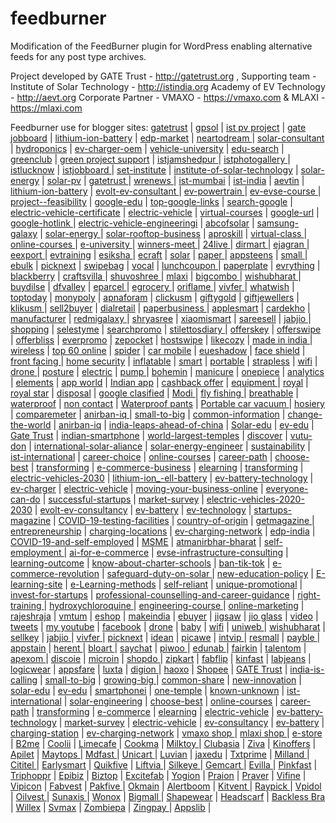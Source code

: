 # feedburner
Modification of the FeedBurner plugin for WordPress enabling alternative feeds for any post type archives.

Project developed by GATE Trust - http://gatetrust.org , 
Supporting team - Institute of Solar Technology - http://istindia.org 
Academy of EV Technology - http://aevt.org 
Corporate Partner - VMAXO - https://vmaxo.com & MLAXI - https://mlaxi.com

Feedburner use for blogger sites:
<a href="https://gatetrust.blogspot.com/">gatetrust</a> | 
<a href="https://gpsol.blogspot.com/">gpsol</a> | 
<a href="https://istpvproject.blogspot.com/">ist pv project</a> | 
<a href="https://gatejobboard.blogspot.com/">gate jobboard</a> | 
<a href="https://lithium-ion-battery-university.blogspot.com/">lithium-ion-battery</a> | 
<a href="https://edp-market-research.blogspot.com/">edp-market</a> | 
<a href="https://neartodream.blogspot.com/">neartodream	</a> | 
<a href="https://solar-consultant.blogspot.com/">solar-consultant</a> | 
<a href="https://hydroponics-agri-research-training.blogspot.com/">hydroponics</a> | 
<a href="https://ev-charger-oem.blogspot.com/">ev-charger-oem</a> | 
<a href="https://electric-vehicle-university.blogspot.com/">vehicle-university</a> | 
<a href="https://edu-search-engine.blogspot.com/">edu-search</a> | 
<a href="https://greenclubi.blogspot.com/">greenclub</a> | 
<a href="https://greenprojectsupport.blogspot.com/">green project support</a> | 
<a href="https://istjamshedpur.blogspot.com/">istjamshedpur	</a> | 
<a href="https://istphotogallery.blogspot.com/">istphotogallery	</a> | 
<a href="https://istlucknow.blogspot.com/">istlucknow</a> | 
<a href="https://istjobboard.blogspot.com/">istjobboard	</a> | 
<a href="https://set-institute.blogspot.com/">set-institute</a> | 
<a href="https://institute-of-solar-technology.blogspot.com/">institute-of-solar-technology</a> | 
<a href="https://solar-energy-training.blogspot.com/">solar-energy</a> | 
<a href="https://installing-solar-pv.blogspot.com/">solar-pv</a> | 
<a href="https://swa-gatetrust.blogspot.com/">gatetrust	</a> | 
<a href="https://wrenews.blogspot.com/">wrenews	</a> | 
<a href="https://ist-mumbai.blogspot.com/">ist-mumbai</a> | 
<a href="https://ist-india.blogspot.com/">ist-india</a> | 
<a href="https://aevtin.blogspot.com/">	aevtin</a> | 
<a href="https://lithium-ion-battery-consultancy.blogspot.com/">lithium-ion-battery</a> | 
<a href="https://evolt-ev-consultant.blogspot.com/">evolt-ev-consultant	</a> | 
<a href="https://ev-powertrain.blogspot.com/">ev-powertrain	</a> | 
<a href="https://ev-evse-course.blogspot.com/">	ev-evse-course	</a> | 
<a href="https://project--feasibility-report.blogspot.com/">project--feasibility</a> | 
<a href="https://google-edu2020.blogspot.com/">	google-edu</a> | 
<a href="https://top-google-links.blogspot.com/">top-google-links</a> | 
<a href="https://search-google-news.blogspot.com/">search-google</a> | 
<a href="https://electric-vehicle-certificate.blogspot.com/">electric-vehicle-certificate</a> | 
<a href="https://electric-vehicle-training-courses.blogspot.com/">electric-vehicle</a> | 
<a href="https://free-virtual-courses-2020.blogspot.com/">virtual-courses</a> | 
<a href="https://google-url-link.blogspot.com/">google-url</a> | 
<a href="https://google-hotlink.blogspot.com/">	google-hotlink	</a> | 
<a href="https://electric-vehicle-engineeringi-inst.blogspot.com/">electric-vehicle-engineeringi</a> | 
<a href="https://abcofsolarindia.blogspot.com/">abcofsolar</a> | 
<a href="https://samsung-galaxy-2020.blogspot.com/">samsung-galaxy</a> | 
<a href="https://solar-energy-online-course.blogspot.com/">solar-energy	</a> | 
<a href="https://solar-rooftop-business-course.blogspot.com/">solar-rooftop-business</a> | 
<a href="https://aproskill.blogspot.com/">aproskill</a> | 
<a href="https://virtual-class-learning.blogspot.com/">	virtual-class	</a> | 
<a href="https://online-courses-2020.blogspot.com/">online-courses	</a> | 
<a href="https://e-university-edu.blogspot.com/">e-university	</a> | 
<a href="https://winners-meet.blogspot.com/">winners-meet	</a> | 
<a href="https://24livesamachar.blogspot.com/">	24live	</a> | 
<a href="https://dirmart.blogspot.com/">dirmart	</a> | 
<a href="https://ejagranexpress.blogspot.com/">	ejagran	</a> | 
<a href="https://eexportersindia.blogspot.com/">eexport	</a> | 
<a href="https://evtrainingcourses.blogspot.com/">evtraining</a> | 
<a href="https://esikshamission.blogspot.com/">	esiksha	</a> | 
<a href="https://ecraftguru.blogspot.com/">ecraft</a> | 
<a href="https://solartrainingmission.blogspot.com/">solar</a> | 
<a href="https://paperplatemakingmachinery.blogspot.com/">paper	</a> | 
<a href="https://appsteens.blogspot.com/">appsteens</a> | 
<a href="https://smallmediumbusinessindia.blogspot.com/">small	</a> | 
<a href="https://ebulkorder.blogspot.com/">ebulk</a> | 
<a href="https://picknext.blogspot.com/">picknext</a> | 
<a href="https://swipebag.blogspot.com/">swipebag</a> | 
<a href="https://vocal-forlocal.blogspot.com/">	vocal</a> | 
<a href="https://lunchcoupon.blogspot.com/">lunchcoupon	</a> | 
<a href="https://paperplatemachinekolkata.blogspot.com/">paperplate</a> | 
<a href="https://everythingbuyon.blogspot.com/">evrything</a> | 
<a href="https://blackberryevolve.blogspot.com/">blackberry</a> | 
<a href="https://craftsvila.blogspot.com/">craftsvilla	</a> | 
<a href="https://shuvoshreeboutique.blogspot.com/">shuvoshree	</a> | 
<a href="https://mlaxi.blogspot.com/">mlaxi</a> | 
<a href="https://bigcombooffers.blogspot.com/">bigcombo	</a> | 
<a href="https://wishubharat.blogspot.com/">wishubharat	</a> | 
<a href="https://buydilse.blogspot.com/">buydilse</a> | 
<a href="https://dfvalley.blogspot.com/">dfvalley</a> | 
<a href="https://eparcel.blogspot.com/">eparcel	</a> | 
<a href="https://egroceryhub.blogspot.com/">egrocery	</a> | 
<a href="https://oriflamekart.blogspot.com/">oriflame	</a> | 
<a href="https://vivfer.blogspot.com/">	vivfer	</a> | 
<a href="https://whatwish.blogspot.com/">whatwish</a> | 
<a href="https://toptodaysoffer.blogspot.com/">	toptoday</a> | 
<a href="https://monypoly.blogspot.com/">monypoly</a> | 
<a href="https://apnaforam.blogspot.com/">apnaforam</a> | 
<a href="https://clickusm.blogspot.com/">clickusm</a> | 
<a href="https://giftygold.blogspot.com/">giftygold</a> | 
<a href="https://giftygoldjewellers.blogspot.com/">giftjewellers</a> | 
<a href="https://klikusm.blogspot.com/">klikusm	</a> | 
<a href="https://sell2buyer.blogspot.com/">sell2buyer</a> | 
<a href="https://dialretail.blogspot.com/">dialretail</a> | 
<a href="https://paperplatemakingbusiness.blogspot.com/">paperbusiness	</a> | 
<a href="https://applesmartphonegalaxy.blogspot.com/">applesmart</a> | 
<a href="https://cardekhozone.blogspot.com/">cardekho</a> | 
<a href="https://manufacturerfarmhouse.blogspot.com/">manufacturer</a> | 
<a href="https://redmigalaxy.blogspot.com/">redmigalaxy	</a> | 
<a href="http://shryasreetextileco.blogspot.com/">shryasree</a> | 
<a href="https://xiaomismartphonegalaxy.blogspot.com/">	xiaomismart</a> | 
<a href="http://sareesell.blogspot.com/">sareesell</a> | 
<a href="https://jabjio.blogspot.com/">	jabjio	</a> | 
<a href="https://shoppingstylenus.blogspot.com/	">shopping</a> | 
<a href="https://selestyme.blogspot.com/">selestyme</a> | 
<a href="https://searchpromocodes.blogspot.com/">searchpromo</a> | 
<a href="https://stilettosdiary.blogspot.com/">	stilettosdiary	</a> | 
<a href="https://offerskey.blogspot.com/">offerskey</a> | 
<a href="https://offer-swipe.blogspot.com/">offerswipe</a> | 
<a href="https://offerbliss.blogspot.com/">offerbliss</a> | 
<a href="https://everpromo.blogspot.com/">everpromo</a> | 
<a href="https://zepocket.blogspot.com/	">zepocket</a> | 
<a href="https://hostswipe.blogspot.com/">hostswipe</a> | 
<a href="https://likecozy.blogspot.com/	">likecozy</a> | 
<a href="https://made-in-india-smartphones.blogspot.com/">made in india	</a> | 
<a href="https://wireless-phone-chargers.blogspot.com/">wireless</a> | 
<a href="https://top-60-online-shopping-india.blogspot.com/">top 60 online</a> | 
<a href="https://spider-nail-gel.blogspot.com/">spider</a> | 
<a href="https://car-mobile-phone-holder.blogspot.com/">car mobile</a> | 
<a href="https://eyeshadow-stamp.blogspot.com/">eueshadow</a> | 
<a href="https://face-shield-mask.blogspot.com/">face shield</a> | 
<a href="https://front-facing-baby-carrier.blogspot.com/">front facing	</a> | 
<a href="https://home-security-ip-camera.blogspot.com/">home security</a> | 
<a href="https://inflatable-pet-collars.blogspot.com/">	inflatable</a> | 
<a href="https://smartphone-lens.blogspot.com/">smart</a> | 
<a href="https://portable-blender-usb-rechargeable.blogspot.com/">portable</a> | 
<a href="https://strapless-backless-bra.blogspot.com/">	strapless</a> | 
<a href="https://wifi-repeater-set.blogspot.com/">wifi</a> | 
<a href="https://drone-camera-sale.blogspot.com/">drone	</a> | 
<a href="https://posture-correctors.blogspot.com/">posture</a> | 
<a href="https://electric-soldering-iron-gun.blogspot.com/">electric</a> | 
<a href="https://pump-wedge.blogspot.com/">pump	</a> | 
<a href="https://bohemian-earrings.blogspot.com/">bohemin</a> | 
<a href="https://manicure-milling-drill-bit.blogspot.com/">manicure</a> | 
<a href="https://onepiece-swimsuit.blogspot.com/">onepiece</a> | 
<a href="https://backlink-analytics.blogspot.com/">analytics</a> | 
<a href="https://elyments-app.blogspot.com/">elements</a> | 
<a href="https://indianappworld.blogspot.com/">	app world</a> | 
<a href="https://indian-app-list.blogspot.com/">Indian app</a> | 
<a href="https://vmaxo-cashback-offers-today.blogspot.com/">cashback offer</a> | 
<a href="https://goldplatingequipment.blogspot.com/">equipment	</a> | 
<a href="https://royalgoldstar.blogspot.com/">royal</a> | 
<a href="https://royalgoldstar7.blogspot.com/">	royal star</a> | 
<a href="https://disposal-paperplate-making-machine.blogspot.com/">disposal</a> | 
<a href="https://google-classified-ad.blogspot.com/">google clasified</a> | 
<a href="https://pm-modi-new-india.blogspot.com/">Modi	</a> | 
<a href="https://fly-fishing-quick-knot-tool.blogspot.com/">fly fishing	</a> | 
<a href="https://breathable-mesh-running-shoes.blogspot.com/">breathable</a> | 
<a href="https://waterproof-eyebrow-liner.blogspot.com/">waterproof</a> | 
<a href="https://non-contact-infrared-thermometer.blogspot.com/">non contact</a> | 
<a href="https://waterproof-pants.blogspot.com/">Waterproof pants</a> | 
<a href="https://portable-car-vacuum-cleaner.blogspot.com/">Portable car vacuum	</a> | 
<a href="https://sexy-hosiery.blogspot.com/">hosiery</a> | 
<a href="https://comparemeter.blogspot.com/">comparemeter</a> | 
<a href="https://anirban-iq.hatenablog.com/entry/india-is-calling-to-invest">anirban-iq	</a> | 
<a href="https://anirban-iq.hatenablog.com/entry/small-to-big">	small-to-big</a> | 
<a href="https://common-share.hatenablog.com/entry/common-information">	common-information</a> | 
<a href="https://new-innovation.hatenadiary.com/entry/change-the-world">change-the-world</a> | 
<a href="https://profile.hatena.ne.jp/anirban-iq/">anirban-iq</a> | 
<a href="https://gatetrust.hatenablog.com/entry/india-leaps-ahead-of-china">india-leaps-ahead-of-china</a> | 
<a href="https://solar-edu.hatenablog.com/entry/conserve-energy">Solar-edu</a> | 
<a href="https://ev-edu.hatenablog.com/entry/tesla-model-3">ev-edu</a> | 
<a href="https://profile.hatena.ne.jp/gatetrust/">Gate Trust</a> | 
<a href="https://vutu-don.hatenablog.com/entry/indian-smartphone">indian-smartphone</a> | 
<a href="https://one-temple.hatenablog.com/entry/world-largest-temples">world-largest-temples</a> | 
<a href="https://known-unknown.hatenablog.com/entry/discover">discover</a> | 
<a href="https://profile.hatena.ne.jp/vutu-don/">vutu-don</a> | 
<a href="https://ist-international.hatenablog.com/entry/international-solar-aliance">international-solar-aliance</a> | 
<a href="https://solar-engineering-courses.hatenadiary.jp/entry/solar-energy-engineer">solar-energy-engineer</a> | 
<a href="https://pv-solar-system.hatenablog.com/entry/sustainability">sustainability</a> | 
<a href="https://profile.hatena.ne.jp/ist-international/">ist-international</a> | 
<a href="https://choose-best.hatenablog.com/entry/career-choice">career-choice</a> | 
<a href="https://online-courses.hatenablog.com/entry/online-course-providers">online-courses</a> | 
<a href="https://career-path.hatenablog.com/entry/how-to-choose">career-path</a> | 
<a href="https://profile.hatena.ne.jp/choose-best/">choose-best</a> | 
<a href="https://transforming.hatenablog.com/entry/transforming-the-real-estate-sector">transforming</a> | 
<a href="https://e-commerce-business.hatenablog.com/entry/digital-transformation">e-commerce-business</a> | 
<a href="https://elearning.hatenablog.com/entry/skill-development">elearning</a> | 
<a href="https://profile.hatena.ne.jp/transforming/">transforming</a> | 
<a href="https://electric-vehicle.hatenablog.com/entry/electric-vehicles-between-now-and-2030">electric-vehicles-2030</a> | 
<a href="https://electric-vehicle.hatenablog.com/entry/lithium-ion_-ell-battery">lithium-ion_-ell-battery</a> | 
<a href="https://ev-battery-technology.hatenadiary.com/entry/future-batteries-charge-in-seconds">ev-battery-technology</a> | 
<a href="https://ev-charger.hatenablog.com/entry/vehicle-charging">ev-charger</a> | 
<a href="https://profile.hatena.ne.jp/electric-vehicle/">electric-vehicle</a> | 
<a href="https://market-survey.hatenablog.com/entry/moving-your-business-online">moving-your-business-online</a> | 
<a href="https://how-to-do.hatenadiary.jp/entry/everyone-can-do">everyone-can-do</a> | 
<a href="https://winners-meet.hatenablog.jp/entry/successful-startups">successful-startups</a> | 
<a href="https://profile.hatena.ne.jp/market-survey/">market-survey</a> | 
<a href="https://electric-vehicle-technology.hatenablog.com/entry/electric-vehicles-2020-2030">electric-vehicles-2020-2030</a> | 
<a href="https://ev-consultancy.hatenadiary.com/entry/evolt-ev-consultancy">evolt-ev-consultancy</a> | 
<a href="https://ev-battery.hatenadiary.com/entry/battery-assembly">ev-battery</a> | 
<a href="https://profile.hatena.ne.jp/electric-vehicle-technology/">ev-technology</a> | 
<a href="https://getmagazine.hatenablog.com/entry/startups-magazine">startups-magazine</a> | 
<a href="https://today-update.hatenablog.jp/entry/COVID-19-testing-facilities">	COVID-19-testing-facilities</a> | 
<a href="https://vocal-for-local.hatenablog.jp/entry/country-of-origin">country-of-origin</a> | 
<a href="https://profile.hatena.ne.jp/getmagazine/">getmagazine	</a> | 
<a href="https://edp-india.hatenablog.com/entry/entrepreneurship-development-programme">entrepreneurship</a> | 
<a href="https://charging-station-near-me.hateblo.jp/entry/charging-locations">	charging-locations</a> | 
<a href="https://ev-charging-network.hatenablog.com/entry/2600-charging-stations">ev-charging-network</a> | 
<a href="https://profile.hatena.ne.jp/edp-india/">edp-india</a> | 
<a href="https://self-employment.hatenablog.com/entry/COVID-19-and-self-employed">COVID-19-and-self-employed</a> | 
<a href="https://msme.hatenablog.com/entry/opportunities-for-msme">MSME</a> | 
<a href="https://atmanirbhar-bharat.hatenablog.com/entry/self-reliant">	atmanirbhar-bharat</a> | 
<a href="https://profile.hatena.ne.jp/self-employment/">self-employment	</a> | 
<a href="https://ai-update.hatenablog.com/entry/ai-for-e-commerce">ai-for-e-commerce</a> | 
<a href="https://evolt.hatenablog.com/entry/evse-infrastructure-consulting">evse-infrastructure-consulting</a> | 
<a href="https://skill-training.hatenablog.com/entry/learning-outcome">learning-outcome</a> | 
<a href="https://charter-schools.hatenablog.com/entry/know-about-charter-schools">know-about-charter-schools</a> | 
<a href="https://catherodriguez.hatenablog.com/entry/ban-tik-tok">ban-tik-tok</a> | 
<a href="https://solarnetwork35.hatenablog.com/entry/on-the-covid-e-commerce-revolution">e-commerce-revolution</a> | 
<a href="https://solarinternational250.hatenablog.com/entry/safeguard-duty-on-solar-imports-from-China">safeguard-duty-on-solar	</a> | 
<a href="https://liveclassgt.hatenablog.com/entry/new-education-policy">new-education-policy</a> | 
<a href="https://e-learning-host.hatenablog.com/entry/create-an-E-learning-site">E-learning-site</a> | 
<a href="https://aproskill.hatenablog.com/entry/e-Learning-methods">e-Learning-methods</a> | 
<a href="https://selfreliant.hatenablog.com/entry/self-reliant-india-movement">	self-reliant</a> | 
<a href="https://incrediblets.hatenablog.com/entry/unique-promotional">	unique-promotional</a> | 
<a href="https://know-more.hatenablog.com/entry/invest-for-startups">	invest-for-startups</a> | 
<a href="https://todaytimes.hatenablog.com/entry/professional-counselling-and-career-guidance">	professional-counselling-and-career-guidance</a> | 
<a href="https://training-placement.hatenablog.com/entry/right-training-and-placement-solutions">right-training	</a> | 
<a href="https://what-new.hatenablog.com/entry/hydroxychloroquine">hydroxychloroquine	</a> | 
<a href="https://engineering-courses.hatenablog.com/entry/which-engineering-course-is-right-for-you">engineering-course	</a> | 
<a href="https://bobbig.hatenablog.com/entry/online-marketing">	online-marketing</a> | 
<a href="https://rajeshraja.tumblr.com/">rajeshraja</a> | <a href="https://vmaxo.tumblr.com/">vmtum</a> | <a href="https://vmaxo.hatenablog.com/">eshop</a> | <a href="https://make-india.hatenablog.com/">makeindia</a> | <a href="https://made-in-inda.hatenablog.com/">ebuyer</a> | <a href="https://jigsaw-puzzles-adults.hatenablog.com/">jigsaw</a> | <a href="https://jio-glass.hatenablog.com/">jio glass</a> | <a href="https://video-doorbell.hatenablog.com/">video</a> | <a href="https://tweets.hatenadiary.com/">tweets</a> | <a href="https://my-youtube.hatenablog.com/">my youtube</a> | <a href="https://facebook-hunt.hatenablog.com/">facebook</a> | <a href="https://drone-camera.hatenablog.com/">drone</a> | <a href="https://baby-swings.hatenablog.com/">baby</a> | <a href="https://wifi-repeater-set.hatenablog.com/">wifi</a> | <a href="https://uniweb.hatenablog.com/">uniweb	</a> | <a href="https://wishubharat.hatenablog.com/">wishubharat</a> | <a href="https://sellkey.hatenablog.com/">sellkey</a> | <a href="https://jabjio.hatenablog.com/">jabjio	</a> | <a href="https://vivfer.hatenablog.com/">vivfer	</a> | <a href="https://picknext.hatenablog.com/">picknext</a> | <a href="https://idean.hatenablog.com/">idean</a> | <a href="https://pickawe.hatenablog.com/">picawe</a> | <a href="https://intvip.hatenablog.com/">intvip	</a> | <a href="https://resmall.hatenablog.com/">resmall</a> | <a href="https://payble.hatenablog.com/">payble	</a> | <a href="https://appstain.hatenablog.com/">appstain</a> | <a href="https://herent.hatenablog.com/">herent	</a> | <a href="https://bloart.hatenablog.com/">bloart	</a> | <a href="https://saychat.hatenablog.com/">saychat</a> | <a href="https://piwoo.hatenablog.com/">piwoo	</a> | <a href="https://edunab.hatenablog.com/">edunab	</a> | <a href="https://fairkin.hatenablog.com/">fairkin</a> | <a href="https://talentom.hatenablog.com/">talentom</a> | <a href="https://apexom.hatenablog.com/">apexom	</a> | <a href="https://discoie.hatenablog.com/">discoie</a> | <a href="https://microin.hatenablog.com/">microin</a> | <a href="https://shopdo.hatenablog.com/">shopdo	</a> | <a href="https://zipkart.hatenablog.com/">zipkart</a> | <a href="https://fabflip.hatenablog.com/">fabflip</a> | <a href="https://kinfast.hatenablog.com/">kinfast</a> | <a href="https://labjeans.hatenablog.com/">labjeans</a> | <a href="https://logicwear.hatenablog.com/">logicwear</a> | <a href="https://appsfare.hatenablog.com/">appsfare</a> | <a href="https://luxta.hatenablog.com/">luxta</a> | <a href="https://digion.hatenablog.com/">digion	</a> | <a href="https://haoxo.hatenablog.com/">haoxo</a> | 
<a href="https://vmaxo.wordpress.com/">Shopee</a> | 
<a href="http://gatetrust.eklablog.com/	">GATE Trust</a> | 
<a href="http://india-is-calling.eklablog.com/">india-is-calling</a> | 
<a href="http://small-to-big.eklablog.com/">small-to-big</a> | 
<a href="http://growing-big.eklablog.com/">growing-big	</a> | 
<a href="http://common-share.eklablog.com/">common-share</a> | 
<a href="http://new-innovation.eklablog.com/">new-innovation</a> | 
<a href="http://solar-edu.eklablog.com/	">solar-edu</a> | 
<a href="http://ev-edu.eklablog.com/">ev-edu</a> | 
<a href="http://smartphonei.eklablog.com/">smartphonei</a> | 
<a href="http://one-temple.eklablog.com/">one-temple</a> | 
<a href="http://known-unknown.eklablog.com/">known-unknown</a> | 
<a href="http://ist-international.eklablog.com/	">ist-international</a> | 
<a href="http://solar-engineering-courses.eklablog.com/">solar-engineering</a> | 
<a href="http://choose-best.eklablog.com/">choose-best</a> | 
<a href="http://online-courses.eklablog.com/">online-courses</a> | 
<a href="http://career-path.eklablog.com/">career-path</a> | 
<a href="http://transforming.eklablog.com/">transforming</a> | 
<a href="http://e-commerce-business.eklablog.com/">e-commerce</a> | 
<a href="http://elearning.eklablog.com/">elearning</a> | 
<a href="http://electric-vehicle.eklablog.com/">electric-vehicle</a> | 
<a href="http://ev-battery-technology.eklablog.com/">ev-battery-technology</a> | 
<a href="http://market-survey.eklablog.com/">market-survey</a> | 
<a href="http://electric-vehicle-technology.eklablog.com/">electric-vehicle</a> | 
<a href="http://ev-consultancy.eklablog.com/">ev-consultancy</a> | 
<a href="http://ev-battery.eklablog.com/">ev-battery</a> | 
<a href="http://charging-station.eklablog.com/">charging-station</a> | 
<a href="http://ev-charging-network.eklablog.com/">ev-charging-network</a> | 
<a href="http://vmaxo.eklablog.com/">vmaxo shop	</a> | 
<a href="http://mlaxi.eklablog.com/">mlaxi shop	</a> | 
<a href="http://e-store.eklablog.com/">	e-store	</a> | 
<a href="http://b2me.eklablog.com/">B2me</a> | 
<a href="http://coolii.eklablog.com/">Coolii</a> | 
<a href="http://limecafe.eklablog.com/">Limecafe</a> | 
<a href="http://cookma.eklablog.com/">Cookma</a> | 
<a href="http://milktoy.eklablog.com/">	Milktoy	</a> | 
<a href="http://clubasia.eklablog.com/">Clubasia</a> | 
<a href="http://ziva.eklablog.com/">Ziva</a> | 
<a href="http://kinoffers.eklablog.com/">Kinoffers</a> | 
<a href="http://apilet.eklablog.com/">Apilet</a> | 
<a href="http://maytops.eklablog.com/">	Maytops	</a> | 
<a href="http://mdfast.eklablog.com/">	Mdfast	</a> | 
<a href="http://unicart.eklablog.com/">	Unicart	</a> | 
<a href="http://luvian.eklablog.com/">Luvian</a> | 
<a href="http://jaxedu.eklablog.com/">jaxedu</a> | 
<a href="http://txtprime.eklablog.com/">Txtprime</a> | 
<a href="http://milland.eklablog.com/">	Milland	</a> | 
<a href="http://cititel.eklablog.com/">	Cititel	</a> | 
<a href="http://earlysmart.eklablog.com/">Earlysmart</a> | 
<a href="http://quikfive.eklablog.com/">Quikfive</a> | 
<a href="http://liftvia.eklablog.com/">	Liftvia	</a> | 
<a href="http://silkeye.eklablog.com/">	Silkeye	</a> | 
<a href="http://gemcart.eklablog.com/">	Gemcart	</a> | 
<a href="http://evilla.eklablog.com/">	Evilla	</a> | 
<a href="http://pinkfast.eklablog.com/">Pinkfast</a> | 
<a href="http://triphopper.eklablog.com/">Triphoppr</a> | 
<a href="http://epibiz.eklablog.com/">Epibiz</a> | 
<a href="http://biztop.eklablog.com/">Biztop</a> | 
<a href="http://excitefab.eklablog.com/">Excitefab</a> | 
<a href="http://yogion.eklablog.com/">Yogion</a> | 
<a href="http://praion.eklablog.com/">Praion</a> | 
<a href="http://praver.eklablog.com/">Praver</a> | 
<a href="http://vifine.eklablog.com/">Vifine</a> | 
<a href="http://vipicon.eklablog.com/">Vipicon</a> | 
<a href="http://fabvest.eklablog.com/">Fabvest</a> | 
<a href="http://pakfive.eklablog.com/">Pakfive	</a> | 
<a href="http://okmain.eklablog.com/">Okmain</a> | 
<a href="http://alertboom.eklablog.com/">Alertboom</a> | 
<a href="http://kitvent.eklablog.com/">	Kitvent	</a> | 
<a href="http://raypick.eklablog.com/">	Raypick	</a> | 
<a href="http://vpidol.eklablog.com/">Vpidol</a> | 
<a href="http://oilvest.eklablog.com/">	Oilvest	</a> | 
<a href="http://sunaxis.eklablog.com/">	Sunaxis	</a> | 
<a href="http://wonox.eklablog.com/">Wonox</a> | 
<a href="http://bigmall.eklablog.com/">	Bigmall	</a> | 
<a href="http://shapewear.eklablog.com/">Shapewear</a> | 
<a href="http://headscarf.eklablog.com/">Headscarf</a> | 
<a href="http://backless-bra.eklablog.com/">Backless Bra</a> | 
<a href="http://willex.eklablog.com/">Willex</a> | 
<a href="http://svmax.eklablog.com/">Svmax</a> | 
<a href="http://zombiepa.eklablog.com/">Zombiepa</a> | 
<a href="http://zingpay.eklablog.com/">	Zingpay	</a> | 
<a href="http://appslib.eklablog.com/">Appslib</a> | 


